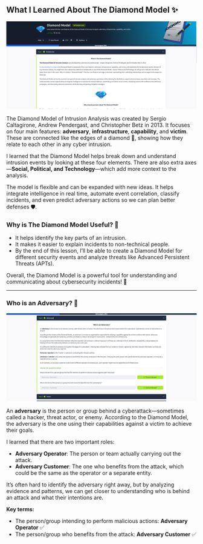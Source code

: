 ## What I Learned About The Diamond Model ✨

![image](1.png)

The Diamond Model of Intrusion Analysis was created by Sergio Caltagirone, Andrew Pendergast, and Christopher Betz in 2013. It focuses on four main features: **adversary**, **infrastructure**, **capability**, and **victim**. These are connected like the edges of a diamond 💎, showing how they relate to each other in any cyber intrusion.

I learned that the Diamond Model helps break down and understand intrusion events by looking at these four elements. There are also extra axes—**Social, Political, and Technology**—which add more context to the analysis.

The model is flexible and can be expanded with new ideas. It helps integrate intelligence in real time, automate event correlation, classify incidents, and even predict adversary actions so we can plan better defenses 🛡️.

### Why is The Diamond Model Useful? 🤔

- It helps identify the key parts of an intrusion.
- It makes it easier to explain incidents to non-technical people.
- By the end of this lesson, I’ll be able to create a Diamond Model for different security events and analyze threats like Advanced Persistent Threats (APTs).

Overall, the Diamond Model is a powerful tool for understanding and communicating about cybersecurity incidents! 🚀


---

### Who is an Adversary? 👤

![image](2.png)

An **adversary** is the person or group behind a cyberattack—sometimes called a hacker, threat actor, or enemy. According to the Diamond Model, the adversary is the one using their capabilities against a victim to achieve their goals.

I learned that there are two important roles:
- **Adversary Operator**: The person or team actually carrying out the attack.
- **Adversary Customer**: The one who benefits from the attack, which could be the same as the operator or a separate entity.

It’s often hard to identify the adversary right away, but by analyzing evidence and patterns, we can get closer to understanding who is behind an attack and what their intentions are.

**Key terms:**
- The person/group intending to perform malicious actions: **Adversary Operator** ✅
- The person/group who benefits from the attack: **Adversary Customer** ✅
